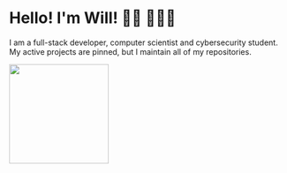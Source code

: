 # Hello! I'm Will! 👋🏻 👨🏼‍💻

I am a full-stack developer, computer scientist and cybersecurity student. My active projects are pinned, but I maintain all of my repositories.

<img height="180em" src="https://github-readme-streak-stats.herokuapp.com/?user=willuhmjs&theme=dark" />

